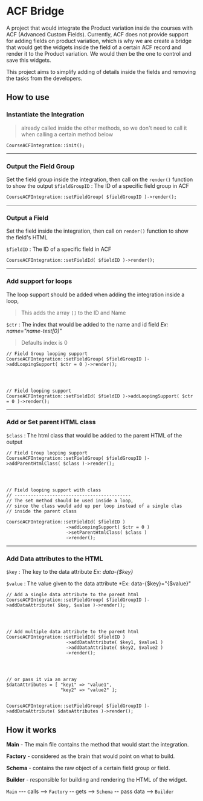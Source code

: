 # ACF Bridge

A project that would integrate the Product variation inside the courses with ACF (Advanced Custom Fields). Currently, ACF does not provide support for adding fields on product variation, which is why we are create a bridge that would get the widgets inside the field of a certain ACF record and render it to the Product variation. We would then be the one to control and save this widgets.

This project aims to simplify adding of details inside the fields and removing the tasks from the developers.

## How to use


### Instantiate the Integration
> already called inside the other methods, so we don't need to call it when calling a certain method below
```
CourseACFIntegration::init();
```
---
### Output the Field Group

Set the field group inside the integration, then call on the `render()` function to show the output
`$fieldGroupID`
: The ID of a specific field group in ACF
```
CourseACFIntegration::setFieldGroup( $fieldGroupID )->render();
```
---
### Output a Field

Set the field inside the integration, then call on `render()` function to show the field's HTML

`$fieldID`
: The ID of a specific field in ACF
```
CourseACFIntegration::setFieldId( $fieldID )->render();
```
---
### Add support for loops

The loop support should be added when adding the integration inside a loop,

> This adds the array `[]` to the ID and Name

`$ctr`
: The index that would be added to the name and id field *Ex: name="name-test[0]"*
 > Defaults index is 0
```
// Field Group looping support
CourseACFIntegration::setFieldGroup( $fieldGroupID )->addLoopingSupport( $ctr = 0 )->render();




// Field looping support
CourseACFIntegration::setFieldId( $fieldID )->addLoopingSupport( $ctr = 0 )->render();
```
---
### Add or Set parent HTML class

`$class` 
: The html class that would be added to the parent HTML of the output 


```
// Field Group looping support
CourseACFIntegration::setFieldGroup( $fieldGroupID )->addParentHtmlClass( $class )->render();




// Field looping support with class
// -------------------------------------------
// The set method should be used inside a loop, 
// since the class would add up per loop instead of a single clas
// inside the parent class

CourseACFIntegration::setFieldId( $fieldID )
                      ->addLoopingSupport( $ctr = 0 )
                      ->setParentHtmlClass( $class )
                      ->render();
```
---
### Add Data attributes to the HTML

`$key` 
: The key to the data attribute *Ex: data-{$key}*

`$value` 
: The value given to the data attribute *Ex: data-{$key}="{$value}" 

 
```
// Add a single data attribute to the parent html
CourseACFIntegration::setFieldGroup( $fieldGroupID )->addDataAttribute( $key, $value )->render();




// Add multiple data attribute to the parent html
CourseACFIntegration::setFieldId( $fieldID )
                      ->addDataAttribute( $key1, $value1 )
                      ->addDataAttribute( $key2, $value2 )
                      ->render();
                  
                  

                      
// or pass it via an array
$dataAttributes = [ "key1" => "value1",
                    "key2" => "value2" ];
                  
                  
CourseACFIntegration::setFieldGroup( $fieldGroupID )->addDataAttribute( $dataAttributes )->render();
```


## How it works

**Main** - The main file contains the method that would start the integration.

**Factory** - considered as the brain that would point on what to build.

**Schema** - contains the raw object of a certain field group or field.

**Builder** - responsible for building and rendering the HTML of the widget. 

`Main` --- calls --> `Factory` -- gets --> `Schema` -- pass data --> `Builder`
